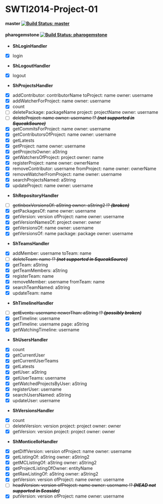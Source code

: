 SWTI2014-Project-01
===================

#### master [![Build Status: master](https://travis-ci.org/SWTI2014/SWTI2014-Project-01.svg?branch=master)](https://travis-ci.org/SWTI2014/SWTI2014-Project-01)
#### pharogemstone [![Build Status: pharogemstone](https://travis-ci.org/SWTI2014/SWTI2014-Project-01.svg?branch=pharogemstone)](https://travis-ci.org/SWTI2014/SWTI2014-Project-01)

- **ShLoginHandler**
- [X] login
- **ShLogoutHandler**
- [X] logout
- **ShProjectsHandler**
- [X] addContributor: contributorName toProject: name owner: username
- [X] addWatcherForProject: name owner: username
- [X] count
- [ ] deletePackage: packageName project: projectName owner: username
- [ ] ~~deleteProject: name owner: username :interrobang: _**(not supported in SqueakSource)**_~~
- [X] getCommitsForProject: name owner: username
- [X] getContributorsOfProject: name owner: username
- [X] getLatests
- [X] getProject: name owner: username
- [X] getProjectsOwner: aString
- [X] getWatchersOfProject: project owner: name
- [X] registerProject: name owner: ownerName
- [X] removeContributor: username fromProject: name owner: ownerName
- [X] removeWatcherFromProject: name owner: username
- [X] searchProjectsNamed: aString
- [X] updateProject: name owner: username
- **ShRepositoryHandler**
- [ ] ~~getInboxVersionsOf: aString owner: aString2 :interrobang: _**(broken)**_~~
- [X] getPackagesOf: name owner: username
- [X] getVersion: version ofProject: name owner: username
- [X] getVersionNamesOf: project owner: owner
- [X] getVersionsOf: name owner: username
- [X] getVersionsOf: name package: package owner: username
- **ShTeamsHandler**
- [X] addMember: username toTeam: name
- [ ] ~~deleteTeam: name  :interrobang: _**(not supported in SqueakSource)**_~~
- [X] getTeam: aString
- [X] getTeamMembers: aString
- [X] registerTeam: name
- [X] removeMember: username fromTeam: name
- [X] searchTeamNamed: aString
- [X] updateTeam: name
- **ShTimelineHandler**
- [ ] ~~getEvents: username newerThan: aString :interrobang: _**(possibly broken)**_~~
- [X] getTimeline: username
- [X] getTimeline: username page: aString
- [X] getWatchingTimeline: username
- **ShUsersHandler**
- [X] count
- [X] getCurrentUser
- [X] getCurrentUserTeams
- [X] getLatests
- [X] getUser: aString
- [X] getUserTeams: username
- [X] getWatchedProjectsByUser: aString
- [X] registerUser: username
- [X] searchUsersNamed: aString
- [X] updateUser: username
- **ShVersionsHandler**
- [X] count
- [ ] deleteVersion: version project: project owner: owner
- [X] getVersion: version project: project owner: owner
- **ShMonticelloHandler**
- [X] getDiffVersion: version ofProject: name owner: username
- [X] getListingOf: aString owner: aString2
- [X] getMCListingOf: aString owner: aString2
- [X] getProjectListingOfOwner: entityName
- [X] getRawListingOf: aString owner: aString2
- [X] getVersion: version ofProject: name owner: username
- [ ] ~~headVersion: version ofProject: name owner: username :interrobang: _**(HEAD not supported in Seaside)**_~~
- [X] putVersion: version ofProject: name owner: username
